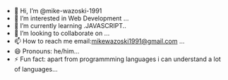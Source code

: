 - 👋 Hi, I’m @mike-wazoski-1991
- 👀 I’m interested in Web Development ...
- 🌱 I’m currently learning .JAVASCRIPT..
- 💞️ I’m looking to collaborate on ...
- 📫 How to reach me email:mikewazoski1991@gmail.com ...
- 😄 Pronouns: he/him...
- ⚡ Fun fact: apart from programmming languages i can understand a lot of languages...

<!---
mike-wazoski-1991/mike-wazoski-1991 is a ✨ special ✨ repository because its `README.md` (this file) appears on your GitHub profile.
You can click the Preview link to take a look at your changes.
--->

